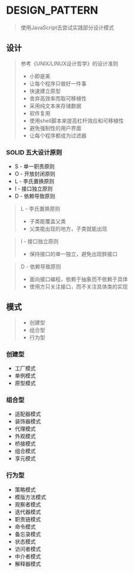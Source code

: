 # DESIGN_PATTERN
> 使用JavaScript去尝试实践部分设计模式


## 设计


> 参考《UNIX/LINUX设计哲学》的设计准则
> - 小即是美
> - 让每个程序只做好一件事
> - 快速建立原型
> - 舍弃高效率而取可移植性
> - 采用纯文本来存储数据
> - 软件复用
> - 使用shell脚本来提高杠杆效应和可移植性
> - 避免强制性的用户界面
> - 让每个程序都成为过滤器

### SOLID 五大设计原则

- S - 单一职责原则
- O - 开放封闭原则
- L - 李氏置换原则
- I - 接口独立原则
- D - 依赖导致原则

> L - 李氏置换原则
> - 子类能覆盖父类
> - 父类能出现的地方，子类就能出现

> I - 接口独立原则
> - 保持接口的单一独立，避免出现胖接口

> D - 依赖导致原则
> - 面向接口编程，依赖于抽象而不依赖于具体
> - 使用方只关注接口，而不关注具体类的实现


## 模式

> - 创建型
> - 组合型
> - 行为型

### 创建型

- 工厂模式
- 单例模式
- 原型模式



### 组合型

- 适配器模式
- 装饰器模式
- 代理模式
- 外观模式
- 桥接模式
- 组合模式
- 享元模式


### 行为型

- 策略模式
- 模版方法模式
- 观察者模式
- 迭代器模式
- 职责链模式
- 命令模式
- 备忘录模式
- 状态模式
- 访问者模式
- 中介者模式
- 解释器模式
